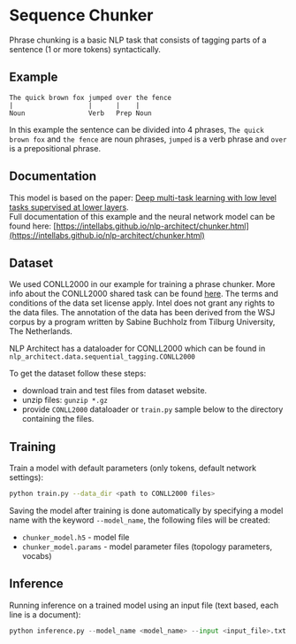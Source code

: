 # Sequence Chunker

Phrase chunking is a basic NLP task that consists of tagging parts of a sentence (1 or more tokens) syntactically.  

## Example

```text
The quick brown fox jumped over the fence
|                   |      |    |
Noun                Verb   Prep Noun
```

In this example the sentence can be divided into 4 phrases, `The quick brown fox` and `the fence` are noun phrases, `jumped` is a verb phrase and `over` is a prepositional phrase.

## Documentation

This model is based on the paper: [Deep multi-task learning with low level tasks supervised at lower layers](http://anthology.aclweb.org/P16-2038). \
Full documentation of this example and the neural network model can be found here: [https://intellabs.github.io/nlp-architect/chunker.html](https://intellabs.github.io/nlp-architect/chunker.html)

## Dataset

We used CONLL2000 in our example for training a phrase chunker. More info about the CONLL2000 shared task can be found [here](https://www.clips.uantwerpen.be/conll2000/chunking/).
The terms and conditions of the data set license apply. Intel does not grant any rights to the data files. The annotation of the data has been derived from the WSJ corpus by a program written by Sabine Buchholz from Tilburg University, The Netherlands.

NLP Architect has a dataloader for CONLL2000 which can be found in `nlp_architect.data.sequential_tagging.CONLL2000`

To get the dataset follow these steps:

- download train and test files from dataset website.
- unzip files: `gunzip *.gz`
- provide `CONLL2000` dataloader or `train.py` sample below to the directory containing the files.



## Training

Train a model with default parameters (only tokens, default network settings):  

```bash
python train.py --data_dir <path to CONLL2000 files>
```

Saving the model after training is done automatically by specifying a model name with the keyword `--model_name`, the following files will be created:

* `chunker_model.h5` - model file
* `chunker_model.params` - model parameter files (topology parameters, vocabs)

## Inference

Running inference on a trained model using an input file (text based, each line is a document):

```python
python inference.py --model_name <model_name> --input <input_file>.txt
```
